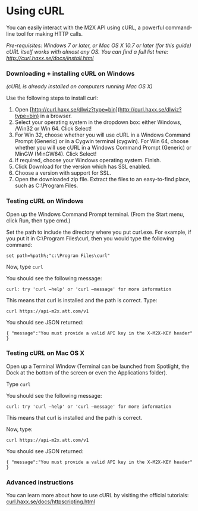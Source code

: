 Using cURL
====
You can easily interact with the M2X API using cURL, a powerful command-line tool for making HTTP calls.

*Pre-requisites: Windows 7 or later, or Mac OS X 10.7 or later (for this guide)*
*cURL itself works with almost any OS. You can find a full list here: http://curl.haxx.se/docs/install.html*

### Downloading + installing cURL on Windows
*(cURL is already installed on computers running Mac OS X)*

Use the following steps to install curl:

1. Open [http://curl.haxx.se/dlwiz?type=bin](http://curl.haxx.se/dlwiz?type=bin) in a browser.
2. Select your operating system in the dropdown box: either Windows, /Win32 or Win 64. Click Select!
3. For Win 32, choose whether you will use cURL in a Windows Command Prompt (Generic) or in a Cygwin terminal (cygwin). For Win 64, choose whether you will use cURL in a Windows Command Prompt (Generic) or MinGW (MinGW64). Click Select!
4. If required, choose your Windows operating system. Finish.
5. Click Download for the version which has SSL enabled.
6. Choose a version with support for SSL.
7. Open the downloaded zip file. Extract the files to an easy-to-find place, such as C:\Program Files.

### Testing cURL on Windows
Open up the Windows Command Prompt terminal. (From the Start menu, click Run, then type cmd.)

Set the path to include the directory where you put curl.exe. For example, if you put it in C:\Program Files\curl, then you would type the following command:

``
set path=%path%;"c:\Program Files\curl"
``

Now, type ``curl``
 
You should see the following message:

``
curl: try 'curl –help' or 'curl –message' for more information
``

This means that curl is installed and the path is correct.
Type:

``
curl https://api-m2x.att.com/v1
``

You should see JSON returned:

``
{
"message":"You must provide a valid API key in the X-M2X-KEY header"
}
``

### Testing cURL on Mac OS X
Open up a Terminal Window (Terminal can be launched from Spotlight, the Dock at the bottom of the screen or even the Applications folder).

Type ``curl``

You should see the following message:

``
curl: try 'curl –help' or 'curl –message' for more information
``

This means that curl is installed and the path is correct.

Now, type:

``
curl https://api-m2x.att.com/v1
``

You should see JSON returned:

``
{
"message":"You must provide a valid API key in the X-M2X-KEY header"
}
``

### Advanced instructions
You can learn more about how to use cURL by visiting the official tutorials: [curl.haxx.se/docs/httpscripting.html](http://curl.haxx.se/docs/httpscripting.html)
